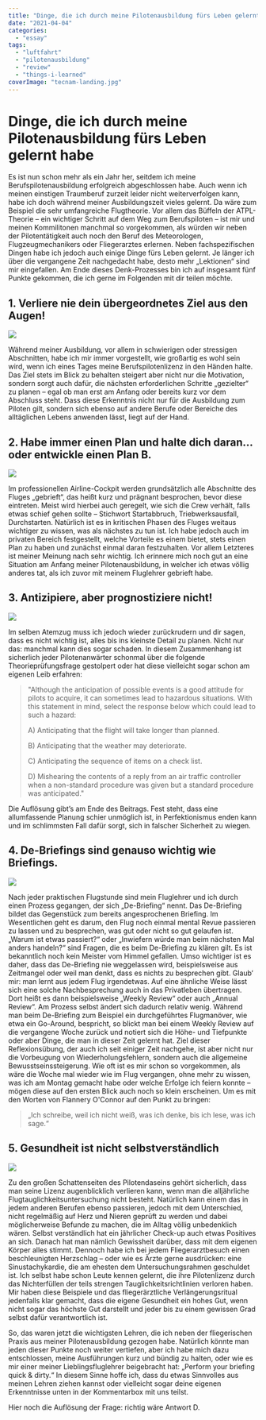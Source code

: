 ```yaml
---
title: "Dinge, die ich durch meine Pilotenausbildung fürs Leben gelernt habe"
date: "2021-04-04"
categories: 
  - "essay"
tags: 
  - "luftfahrt"
  - "pilotenausbildung"
  - "review"
  - "things-i-learned"
coverImage: "tecnam-landing.jpg"
---
```


# Dinge, die ich durch meine Pilotenausbildung fürs Leben gelernt habe

Es ist nun schon mehr als ein Jahr her, seitdem ich meine Berufspilotenausbildung erfolgreich abgeschlossen habe. Auch wenn ich meinen einstigen Traumberuf zurzeit leider nicht weiterverfolgen kann, habe ich doch während meiner Ausbildungszeit vieles gelernt. Da wäre zum Beispiel die sehr umfangreiche Flugtheorie. Vor allem das Büffeln der ATPL-Theorie – ein wichtiger Schritt auf dem Weg zum Berufspiloten – ist mir und meinen Kommilitonen manchmal so vorgekommen, als würden wir neben der Pilotentätigkeit auch noch den Beruf des Meteorologen, Flugzeugmechanikers oder Fliegerarztes erlernen. Neben fachspezifischen Dingen habe ich jedoch auch einige Dinge fürs Leben gelernt. Je länger ich über die vergangene Zeit nachgedacht habe, desto mehr „Lektionen“ sind mir eingefallen. Am Ende dieses Denk-Prozesses bin ich auf insgesamt fünf Punkte gekommen, die ich gerne im Folgenden mit dir teilen möchte.

<!--more-->

## 1\. Verliere nie dein übergeordnetes Ziel aus den Augen!

![](https://images.unsplash.com/photo-1589959864690-24091a905ea1?ixid=MXwxMjA3fDB8MHxwaG90by1wYWdlfHx8fGVufDB8fHw%3D&ixlib=rb-1.2.1&auto=format&fit=crop&w=1342&q=80)

Während meiner Ausbildung, vor allem in schwierigen oder stressigen Abschnitten, habe ich mir immer vorgestellt, wie großartig es wohl sein wird, wenn ich eines Tages meine Berufspilotenlizenz in den Händen halte. Das Ziel stets im Blick zu behalten steigert aber nicht nur die Motivation, sondern sorgt auch dafür, die nächsten erforderlichen Schritte „gezielter“ zu planen – egal ob man erst am Anfang oder bereits kurz vor dem Abschluss steht. Dass diese Erkenntnis nicht nur für die Ausbildung zum Piloten gilt, sondern sich ebenso auf andere Berufe oder Bereiche des alltäglichen Lebens anwenden lässt, liegt auf der Hand.

## 2\. Habe immer einen Plan und halte dich daran… oder entwickle einen Plan B.

![](https://images.unsplash.com/photo-1585776245865-b92df54c6b25?ixlib=rb-1.2.1&ixid=MXwxMjA3fDB8MHxwaG90by1wYWdlfHx8fGVufDB8fHw%3D&auto=format&fit=crop&w=1350&q=80)

Im professionellen Airline-Cockpit werden grundsätzlich alle Abschnitte des Fluges „gebrieft“, das heißt kurz und prägnant besprochen, bevor diese eintreten. Meist wird hierbei auch geregelt, wie sich die Crew verhält, falls etwas schief gehen sollte – Stichwort Startabbruch, Triebwerksausfall, Durchstarten. Natürlich ist es in kritischen Phasen des Fluges weitaus wichtiger zu wissen, was als nächstes zu tun ist. Ich habe jedoch auch im privaten Bereich festgestellt, welche Vorteile es einem bietet, stets einen Plan zu haben und zunächst einmal daran festzuhalten. Vor allem Letzteres ist meiner Meinung nach sehr wichtig. Ich erinnere mich noch gut an eine Situation am Anfang meiner Pilotenausbildung, in welcher ich etwas völlig anderes tat, als ich zuvor mit meinem Fluglehrer gebrieft habe.

## 3\. Antizipiere, aber prognostiziere nicht!

![](https://images.unsplash.com/photo-1590055531615-f16d36ffe8ec?ixlib=rb-1.2.1&ixid=MXwxMjA3fDB8MHxwaG90by1wYWdlfHx8fGVufDB8fHw%3D&auto=format&fit=crop&w=1489&q=80)

Im selben Atemzug muss ich jedoch wieder zurückrudern und dir sagen, dass es nicht wichtig ist, alles bis ins kleinste Detail zu planen. Nicht nur das: manchmal kann dies sogar schaden. In diesem Zusammenhang ist sicherlich jeder Pilotenanwärter schonmal über die folgende Theorieprüfungsfrage gestolpert oder hat diese vielleicht sogar schon am eigenen Leib erfahren:

> "Although the anticipation of possible events is a good attitude for pilots to acquire, it can sometimes lead to hazardous situations. With this statement in mind, select the response below which could lead to such a hazard:
> 
> A) Anticipating that the flight will take longer than planned.
> 
> B) Anticipating that the weather may deteriorate.
> 
> C) Anticipating the sequence of items on a check list.
> 
> D) Mishearing the contents of a reply from an air traffic controller when a non-standard procedure was given but a standard procedure was anticipated."

Die Auflösung gibt’s am Ende des Beitrags. Fest steht, dass eine allumfassende Planung schier unmöglich ist, in Perfektionismus enden kann und im schlimmsten Fall dafür sorgt, sich in falscher Sicherheit zu wiegen.

## 4\. De-Briefings sind genauso wichtig wie Briefings.

![](https://images.unsplash.com/photo-1462642109801-4ac2971a3a51?ixlib=rb-1.2.1&ixid=MXwxMjA3fDB8MHxwaG90by1wYWdlfHx8fGVufDB8fHw%3D&auto=format&fit=crop&w=966&q=80)

Nach jeder praktischen Flugstunde sind mein Fluglehrer und ich durch einen Prozess gegangen, der sich „De-Briefing“ nennt. Das De-Briefing bildet das Gegenstück zum bereits angesprochenen Briefing. Im Wesentlichen geht es darum, den Flug noch einmal mental Revue passieren zu lassen und zu besprechen, was gut oder nicht so gut gelaufen ist. „Warum ist etwas passiert?“ oder „Inwiefern würde man beim nächsten Mal anders handeln?“ sind Fragen, die es beim De-Briefing zu klären gilt. Es ist bekanntlich noch kein Meister vom Himmel gefallen. Umso wichtiger ist es daher, dass das De-Briefing nie weggelassen wird, beispielsweise aus Zeitmangel oder weil man denkt, dass es nichts zu besprechen gibt. Glaub‘ mir: man lernt aus jedem Flug irgendetwas. Auf eine ähnliche Weise lässt sich eine solche Nachbesprechung auch in das Privatleben übertragen. Dort heißt es dann beispielsweise „Weekly Review“ oder auch „Annual Review“. Am Prozess selbst ändert sich dadurch relativ wenig. Während man beim De-Briefing zum Beispiel ein durchgeführtes Flugmanöver, wie etwa ein Go-Around, bespricht, so blickt man bei einem Weekly Review auf die vergangene Woche zurück und notiert sich die Höhe- und Tiefpunkte oder aber Dinge, die man in dieser Zeit gelernt hat. Ziel dieser Reflexionsübung, der auch ich seit einiger Zeit nachgehe, ist aber nicht nur die Vorbeugung von Wiederholungsfehlern, sondern auch die allgemeine Bewusstseinssteigerung. Wie oft ist es mir schon so vorgekommen, als wäre die Woche mal wieder wie im Flug vergangen, ohne mehr zu wissen, was ich am Montag gemacht habe oder welche Erfolge ich feiern konnte – mögen diese auf den ersten Blick auch noch so klein erscheinen. Um es mit den Worten von Flannery O'Connor auf den Punkt zu bringen:

> „Ich schreibe, weil ich nicht weiß, was ich denke, bis ich lese, was ich sage.“

## 5\. Gesundheit ist nicht selbstverständlich

![](https://images.unsplash.com/photo-1612537785055-e226dae15987?ixid=MXwxMjA3fDB8MHxwaG90by1wYWdlfHx8fGVufDB8fHw%3D&ixlib=rb-1.2.1&auto=format&fit=crop&w=967&q=80)

Zu den großen Schattenseiten des Pilotendaseins gehört sicherlich, dass man seine Lizenz augenblicklich verlieren kann, wenn man die alljährliche Flugtauglichkeitsuntersuchung nicht besteht. Natürlich kann einem das in jedem anderen Berufen ebenso passieren, jedoch mit dem Unterschied, nicht regelmäßig auf Herz und Nieren geprüft zu werden und dabei möglicherweise Befunde zu machen, die im Alltag völlig unbedenklich wären. Selbst verständlich hat ein jährlicher Check-up auch etwas Positives an sich. Danach hat man nämlich Gewissheit darüber, dass mit dem eigenen Körper alles stimmt. Dennoch habe ich bei jedem Fliegerarztbesuch einen beschleunigten Herzschlag – oder wie es Ärzte gerne ausdrücken: eine Sinustachykardie, die am ehesten dem Untersuchungsrahmen geschuldet ist. Ich selbst habe schon Leute kennen gelernt, die ihre Pilotenlizenz durch das Nichterfüllen der teils strengen Tauglichkeitsrichtlinien verloren haben. Mir haben diese Beispiele und das fliegerärztliche Verlängerungsritual jedenfalls klar gemacht, dass die eigene Gesundheit ein hohes Gut, wenn nicht sogar das höchste Gut darstellt und jeder bis zu einem gewissen Grad selbst dafür verantwortlich ist.

So, das waren jetzt die wichtigsten Lehren, die ich neben der fliegerischen Praxis aus meiner Pilotenausbildung gezogen habe. Natürlich könnte man jeden dieser Punkte noch weiter vertiefen, aber ich habe mich dazu entschlossen, meine Ausführungen kurz und bündig zu halten, oder wie es mir einer meiner Lieblingsfluglehrer beigebracht hat: „Perform your briefing quick & dirty.“ In diesem Sinne hoffe ich, dass du etwas Sinnvolles aus meinen Lehren ziehen kannst oder vielleicht sogar deine eigenen Erkenntnisse unten in der Kommentarbox mit uns teilst.

Hier noch die Auflösung der Frage: richtig wäre Antwort D.

